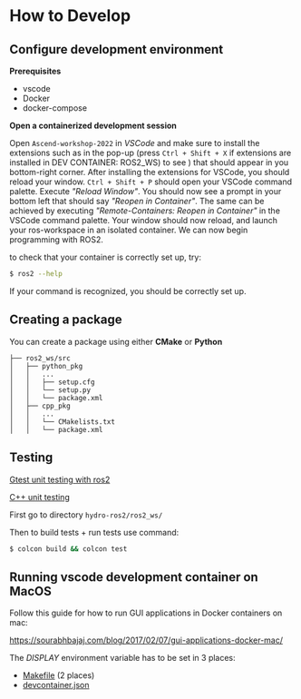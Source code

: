 # **How to Develop**

## **Configure development environment**

**Prerequisites**

* vscode
* Docker
* docker-compose

**Open a containerized development session**

Open `Ascend-workshop-2022` in *VSCode* and make sure to install the extensions such as in the pop-up (press `Ctrl + Shift + X` if extensions are installed in DEV CONTAINER: ROS2_WS) to see ) that should appear in you bottom-right corner. After installing the extensions for VSCode, you should reload your window. `Ctrl + Shift + P` should open your VSCode command palette. Execute *"Reload Window"*. You should now see a prompt in your bottom left that should say *"Reopen in Container"*. The same can be achieved by executing *"Remote-Containers: Reopen in Container"* in the VSCode command palette. Your window should now reload, and launch your ros-workspace in an isolated container. We can now begin programming with ROS2.

to check that your container is correctly set up, try:

```sh
$ ros2 --help
```

If your command is recognized, you should be correctly set up.

## **Creating a package**
You can create a package using either **CMake** or **Python**

```
├── ros2_ws/src
│   ├── python_pkg
│   │   ...
│   │   ├── setup.cfg
│   │   └── setup.py
│   │   └── package.xml
│   ├── cpp_pkg
│   │   ...
│   │   └── CMakelists.txt
│   │   └── package.xml
```

## **Testing**

[Gtest unit testing with ros2](https://autowarefoundation.gitlab.io/autoware.auto/AutowareAuto/unit-testing.html)

[C++ unit testing](https://www.youtube.com/watch?v=16FI1-d2P4E)

First go to directory `hydro-ros2/ros2_ws/`

Then to build tests + run tests use command:
```sh
$ colcon build && colcon test
```

## **Running vscode development container on MacOS**

Follow this guide for how to run GUI applications in Docker containers on mac:

https://sourabhbajaj.com/blog/2017/02/07/gui-applications-docker-mac/

The *DISPLAY* environment variable has to be set in 3 places:
* [Makefile](../Makefile) (2 places)
* [devcontainer.json](../.devcontainer/devcontainer.json)